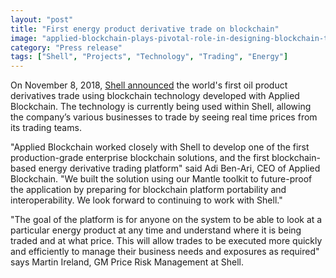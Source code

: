```yaml
---
layout: "post"
title: "First energy product derivative trade on blockchain"
image: "applied-blockchain-plays-pivotal-role-in-designing-blockchain-technology-for-shell.jpg"
category: "Press release"
tags: ["Shell", "Projects", "Technology", "Trading", "Energy"]
---
```


On November 8, 2018, [Shell announced](https://www.linkedin.com/feed/update/urn:li:activity:6466320319719186433/) the world's first oil product derivatives trade using blockchain technology developed with Applied Blockchain. The technology is currently being used within Shell, allowing the company’s various businesses to trade by seeing real time prices from its trading teams.

"Applied Blockchain worked closely with Shell to develop one of the first production-grade enterprise blockchain solutions, and the first blockchain-based energy derivative trading platform" said Adi Ben-Ari, CEO of Applied Blockchain. "We built the solution using our Mantle toolkit to future-proof the application by preparing for blockchain platform portability and interoperability. We look forward to continuing to work with Shell."

"The goal of the platform is for anyone on the system to be able to look at a particular energy product at any time and understand where it is being traded and at what price. This will allow trades to be executed more quickly and efficiently to manage their business needs and exposures as required" says Martin Ireland, GM Price Risk Management at Shell.